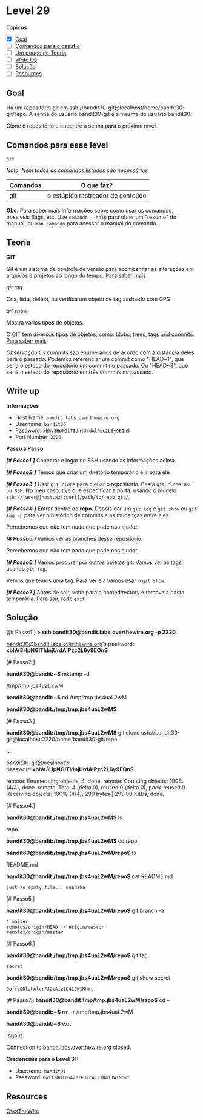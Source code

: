 # Level 29
**Tópicos**

- [X] [Goal](#goal)
- [ ] [Comandos para o desafio](#comandos-para-esse-level)
- [ ] [Um pouco de Teoria](#teoria)
- [ ] [Write Up](#write-up)
- [ ] [Solução](#soluçao)
- [ ] [Resources](#resources)

## Goal
Há um repositório git em ssh://bandit30-git@localhost/home/bandit30-git/repo. A senha do usuário bandit30-git é a mesma do usuário bandit30.

Clone o repositório e encontre a senha para o próximo nível.

## Comandos para esse level
`git`

*Nota: Nem todos os comandos listados são necessários*

 Comandos |                             O que faz?
 ---------|--------
 git      |o estúpido rastreador de conteúdo

 
 **Obs:** Para saber mais informações sobre como usar os comandos, possíveis flags, etc. Use `comando --help` para obter um "resumo" do manual, ou `man comando` para acessar o manual do comando.

## Teoria
**GIT**

Git é um sistema de controle de versão para acompanhar as alterações em arquivos e projetos ao longo do tempo. [Para saber mais](https://git-scm.com/docs)

*git tag*

Cria, lista, deleta, ou verifica um objeto de tag assinado com GPG

*git show*

Mostra vários tipos de objetos. 

O GIT tem diversos tipos de objetos, como: blobs, trees, tags and commits. [Para saber mais](https://matthew-brett.github.io/curious-git/git_object_types.html)

*Observação*
Os commits são enumerados de acordo com a distância deles para o passado. Podemos referenciar um commit como "HEAD~1", que seria o estado do repositório um commit no passado. Ou "HEAD~3", que seria o estado do repositório em três commits no passado.

## Write up
**Informações**
- Host Name: `bandit.labs.overthewire.org`
- Username: `bandit30`
- Password: `xbhV3HpNGlTIdnjUrdAlPzc2L6y9EOnS`
- Port Number: `2220`

**Passo a Passo**

***[# Passo1.]*** Conectar e logar no SSH usando as informações acima.

***[# Passo2.]*** Temos que criar um  diretório temporário e ir para ele.

***[# Passo3.]*** Usar `git clone` para clonar o repositório. Basta `git clone URL ou SSH`.  No meu caso, tive que especificar a porta, usando o modelo `ssh://[user@]host.xz[:port]/path/to/repo.git/`.

***[# Passo4.]*** Entrar dentro do **repo**. Depois dar um `git log` e `git show` ou `git log -p` para ver o histórico de commits e as mudanças entre eles. 

Percebemos que não tem nada que pode nos ajudar. 

***[# Passo5.]*** Vamos ver as branches desse repositório. 

Percebemos que não tem nada que pode nos ajudar.

***[# Passo6.]*** Vamos procurar por outros objetos git. Vamos ver as tags, usando `git tag`. 

Vemos que temos uma tag. Para ver ela vamos usar o `git show`.


***[# Passo7.]*** Antes de sair, volte para o homedirectory e remova a pasta temporária. Para sair, rode `exit`

## Solução
<prep>
[[# Passo1.] 
<b>> ssh bandit30@bandit.labs.overthewire.org -p 2220</b>

bandit30@bandit.labs.overthewire.org's password: <b>xbhV3HpNGlTIdnjUrdAlPzc2L6y9EOnS</b>

[# Passo2.]

<b>bandit30@bandit:~$</b> mktemp -d

/tmp/tmp.jbs4uaL2wM

<b>bandit30@bandit:~$</b> cd /tmp/tmp.jbs4uaL2wM

<b>bandit30@bandit:/tmp/tmp.jbs4uaL2wM$</b>

[# Passo3.]

<b>bandit30@bandit:/tmp/tmp.jbs4uaL2wM$</b> git clone ssh://bandit30-git@localhost:2220/home/bandit30-git/repo

...

bandit30-git@localhost's password:<b>xbhV3HpNGlTIdnjUrdAlPzc2L6y9EOnS</b>

remote: Enumerating objects: 4, done.
remote: Counting objects: 100% (4/4), done.
remote: Total 4 (delta 0), reused 0 (delta 0), pack-reused 0
Receiving objects: 100% (4/4), 299 bytes | 299.00 KiB/s, done.

[# Passo4.]

<b>bandit30@bandit:/tmp/tmp.jbs4uaL2wM$</b> ls 

repo

<b>bandit30@bandit:/tmp/tmp.jbs4uaL2wM$</b> cd repo

<b>bandit30@bandit:/tmp/tmp.jbs4uaL2wM/repo$</b> ls

README.md

<b>bandit30@bandit:/tmp/tmp.jbs4uaL2wM/repo$</b> cat README.md

    just an epmty file... muahaha


[# Passo5.] 

<b>bandit30@bandit:/tmp/tmp.jbs4uaL2wM/repo$</b> git branch -a

    * master
    remotes/origin/HEAD -> origin/master
    remotes/origin/master

[# Passo6.] 

<b>bandit30@bandit:/tmp/tmp.jbs4uaL2wM/repo$</b> git tag

    secret

<b>bandit30@bandit:/tmp/tmp.jbs4uaL2wM/repo$</b> git show secret

    OoffzGDlzhAlerFJ2cAiz1D41JW1Mhmt

[# Passo7.] 
<b>bandit30@bandit:tmp/tmp.jbs4uaL2wM/repo$</b> cd ~

<b>bandit30@bandit:~$</b> rm -r /tmp/tmp.jbs4uaL2wM

<b>bandit30@bandit:~$</b> exit

logout                    

Connection to bandit.labs.overthewire.org closed.
</prep>

**Credenciais para o Level 31:**
- Username: `bandit31`
- Password: `OoffzGDlzhAlerFJ2cAiz1D41JW1Mhmt`

## Resources
[OverTheWire](https://overthewire.org/wargames/bandit/bandit31.html)
